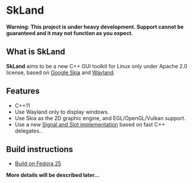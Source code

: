 SkLand
======

**Warning: This project is under heavy development. Support cannot be guaranteed
and it may not function as you expect.**

## What is SkLand

**SkLand** aims to be a new C++ GUI toolkit for Linux only under Apache 2.0
license, based on [Google Skia](https://skia.org)
and [Wayland](https://wayland.freedesktop.org).

## Features

- C++11
- Use Wayland only to display windows.
- Use Skia as the 2D graphic engine, and EGL/OpenGL/Vulkan support.
- Use a new [Signal and Slot implementation](https://github.com/zhanggyb/sigcxx)
  based on fast C++ delegates..

## Build instructions

- [Build on Fedora 25](doc/build.md)

**More details will be described later...**
